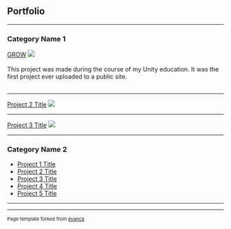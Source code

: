 ## Portfolio

---

### Category Name 1 

[GROW](https://njoknjok.itch.io/grow)
<img src="https://img.itch.zone/aW1nLzcyOTYyMTQuanBn/original/TVtFGC.jpg"/>
<br><br>This project was made during the course of my Unity education. It was the first project ever uploaded to a public site.<br><br>

---
[Project 2 Title](/pdf/sample_presentation.pdf)
<img src="images/dummy_thumbnail.jpg?raw=true"/>

---
[Project 3 Title](http://example.com/)
<img src="images/dummy_thumbnail.jpg?raw=true"/>

---

### Category Name 2

- [Project 1 Title](http://example.com/)
- [Project 2 Title](http://example.com/)
- [Project 3 Title](http://example.com/)
- [Project 4 Title](http://example.com/)
- [Project 5 Title](http://example.com/)

---




---
<p style="font-size:11px">Page template forked from <a href="https://github.com/evanca/quick-portfolio">evanca</a></p>
<!-- Remove above link if you don't want to attibute -->
